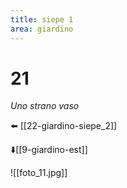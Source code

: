 ```yaml
---
title: siepe 1
area: giardino
---
```

# 21
_Uno strano vaso_

⬅️ [[22-giardino-siepe_2]]

⬇️[[9-giardino-est]] 

![[foto_11.jpg]]
